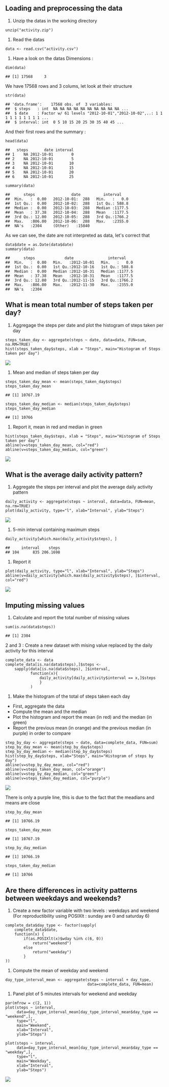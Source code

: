 Loading and preprocessing the data
----------------------------------

1.  Unzip the datas in the working directory

<!-- -->

    unzip("activity.zip")

1.  Read the datas

<!-- -->

    data <- read.csv("activity.csv")

1.  Have a look on the datas Dimensions :

<!-- -->

    dim(data)

    ## [1] 17568     3

We have 17568 rows and 3 colums, let look at their structure

    str(data)

    ## 'data.frame':    17568 obs. of  3 variables:
    ##  $ steps   : int  NA NA NA NA NA NA NA NA NA NA ...
    ##  $ date    : Factor w/ 61 levels "2012-10-01","2012-10-02",..: 1 1 1 1 1 1 1 1 1 1 ...
    ##  $ interval: int  0 5 10 15 20 25 30 35 40 45 ...

And their first rows and the summary :

    head(data)

    ##   steps       date interval
    ## 1    NA 2012-10-01        0
    ## 2    NA 2012-10-01        5
    ## 3    NA 2012-10-01       10
    ## 4    NA 2012-10-01       15
    ## 5    NA 2012-10-01       20
    ## 6    NA 2012-10-01       25

    summary(data)

    ##      steps                date          interval     
    ##  Min.   :  0.00   2012-10-01:  288   Min.   :   0.0  
    ##  1st Qu.:  0.00   2012-10-02:  288   1st Qu.: 588.8  
    ##  Median :  0.00   2012-10-03:  288   Median :1177.5  
    ##  Mean   : 37.38   2012-10-04:  288   Mean   :1177.5  
    ##  3rd Qu.: 12.00   2012-10-05:  288   3rd Qu.:1766.2  
    ##  Max.   :806.00   2012-10-06:  288   Max.   :2355.0  
    ##  NA's   :2304     (Other)   :15840

As we can see, the date are not interpreted as data, let's correct that

    data$date = as.Date(data$date)
    summary(data)

    ##      steps             date               interval     
    ##  Min.   :  0.00   Min.   :2012-10-01   Min.   :   0.0  
    ##  1st Qu.:  0.00   1st Qu.:2012-10-16   1st Qu.: 588.8  
    ##  Median :  0.00   Median :2012-10-31   Median :1177.5  
    ##  Mean   : 37.38   Mean   :2012-10-31   Mean   :1177.5  
    ##  3rd Qu.: 12.00   3rd Qu.:2012-11-15   3rd Qu.:1766.2  
    ##  Max.   :806.00   Max.   :2012-11-30   Max.   :2355.0  
    ##  NA's   :2304

What is mean total number of steps taken per day?
-------------------------------------------------

1.  Aggregage the steps per date and plot the histogram of steps taken
    per day

<!-- -->

    steps_taken_day <- aggregate(steps ~ date, data=data, FUN=sum, na.RM=TRUE)
    hist(steps_taken_day$steps, xlab = "Steps", main="Histogram of Steps taken per day")

<img src="PA1_template_files/figure-markdown_strict/unnamed-chunk-7-1.png" style="display: block; margin: auto;" />

1.  Mean and median of steps taken per day

<!-- -->

    steps_taken_day_mean <- mean(steps_taken_day$steps)
    steps_taken_day_mean

    ## [1] 10767.19

    steps_taken_day_median <- median(steps_taken_day$steps)
    steps_taken_day_median

    ## [1] 10766

1.  Report it, mean in red and median in green

<!-- -->

    hist(steps_taken_day$steps, xlab = "Steps", main="Histogram of Steps taken per day")
    abline(v=steps_taken_day_mean, col="red")
    abline(v=steps_taken_day_median, col="green")

<img src="PA1_template_files/figure-markdown_strict/unnamed-chunk-9-1.png" style="display: block; margin: auto;" />

What is the average daily activity pattern?
-------------------------------------------

1.  Aggregate the steps per interval and plot the average daily activity
    pattern

<!-- -->

    daily_activity <- aggregate(steps ~ interval, data=data, FUN=mean, na.rm=TRUE)
    plot(daily_activity, type="l", xlab="Interval", ylab="Steps")

<img src="PA1_template_files/figure-markdown_strict/unnamed-chunk-10-1.png" style="display: block; margin: auto;" />

1.  5-min interval containing maximum steps

<!-- -->

    daily_activity[which.max(daily_activity$steps), ]

    ##     interval    steps
    ## 104      835 206.1698

1.  Report it

<!-- -->

    plot(daily_activity, type="l", xlab="Interval", ylab="Steps")
    abline(v=daily_activity[which.max(daily_activity$steps), ]$interval, col="red")

<img src="PA1_template_files/figure-markdown_strict/unnamed-chunk-12-1.png" style="display: block; margin: auto;" />

Imputing missing values
-----------------------

1.  Calculate and report the total number of missing values

<!-- -->

    sum(is.na(data$steps))

    ## [1] 2304

2 and 3 : Create a new dataset with mising value replaced by the daily
activity for this interval

    complete_data <- data
    complete_data[is.na(data$steps),]$steps <-
        sapply(data[is.na(data$steps), ]$interval,
               function(x){
                   daily_activity[daily_activity$interval == x,]$steps
                   }
               )

1.  Make the histogram of the total of steps taken each day

-   First, aggregate the data
-   Compute the mean and the median
-   Plot the histogram and report the mean (in red) and the median
    (in green)
-   Report the previous mean (in orange) and the previous median
    (in purple) in order to compare

<!-- -->

    step_by_day <- aggregate(steps ~ date, data=complete_data, FUN=sum)
    step_by_day_mean <- mean(step_by_day$steps)
    step_by_day_median <- median(step_by_day$steps)
    hist(step_by_day$steps, xlab="Steps", main="Histogram of steps by day")
    abline(v=step_by_day_mean, col="red")
    abline(v=steps_taken_day_mean, col="orange")
    abline(v=step_by_day_median, col="green")
    abline(v=steps_taken_day_median, col="purple")

<img src="PA1_template_files/figure-markdown_strict/unnamed-chunk-15-1.png" style="display: block; margin: auto;" />

There is only a purple line, this is due to the fact that the meadians
and means are close

    step_by_day_mean

    ## [1] 10766.19

    steps_taken_day_mean

    ## [1] 10767.19

    step_by_day_median

    ## [1] 10766.19

    steps_taken_day_median

    ## [1] 10766

Are there differences in activity patterns between weekdays and weekends?
-------------------------------------------------------------------------

1.  Create a new factor variable with two levels : weekdays and weekend
    (For reproductibility using POSIXlt : sunday are 0 and saturday 6)

<!-- -->

    complete_data$day_type <- factor(sapply(
        complete_data$date,
        function(x) {
            if(as.POSIXlt(x)$wday %in% c(6, 0))
                return("weekend")
            else
                return("weekday")
            }
    ))

1.  Compute the mean of weekday and weekend

<!-- -->

    day_type_interval_mean <- aggregate(steps ~ interval + day_type,
                                        data=complete_data, FUN=mean)

1.  Panel plot of 5 minutes intervals for weekend and weekday

<!-- -->

    par(mfrow = c(2, 1))
    plot(steps ~ interval, 
         data=day_type_interval_mean[day_type_interval_mean$day_type == "weekend",],
         type="l",
         main="Weekend",
         xlab="Interval",
         ylab="Steps")

    plot(steps ~ interval, 
         data=day_type_interval_mean[day_type_interval_mean$day_type == "weekday",],
         type="l",
         main="Weekday",
         xlab="Interval",
         ylab="Steps")

<img src="PA1_template_files/figure-markdown_strict/unnamed-chunk-19-1.png" style="display: block; margin: auto;" />
